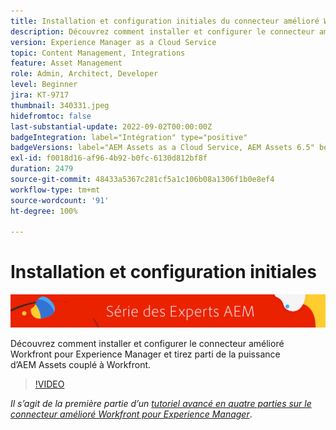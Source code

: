 ```yaml
---
title: Installation et configuration initiales du connecteur amélioré Workfront pour AEM
description: Découvrez comment installer et configurer le connecteur amélioré Workfront pour Experience Manager et tirez parti de la puissance d’AEM Assets couplé à Workfront.
version: Experience Manager as a Cloud Service
topic: Content Management, Integrations
feature: Asset Management
role: Admin, Architect, Developer
level: Beginner
jira: KT-9717
thumbnail: 340331.jpeg
hidefromtoc: false
last-substantial-update: 2022-09-02T00:00:00Z
badgeIntegration: label="Intégration" type="positive"
badgeVersions: label="AEM Assets as a Cloud Service, AEM Assets 6.5" before-title="false"
exl-id: f0018d16-af96-4b92-b0fc-6130d812bf8f
duration: 2479
source-git-commit: 48433a5367c281cf5a1c106b08a1306f1b0e8ef4
workflow-type: tm+mt
source-wordcount: '91'
ht-degree: 100%

---
```


# Installation et configuration initiales

![AEM Experts Series.](./assets/banner.png)

Découvrez comment installer et configurer le connecteur amélioré Workfront pour Experience Manager et tirez parti de la puissance d’AEM Assets couplé à Workfront.

>[!VIDEO](https://video.tv.adobe.com/v/340331?quality=12&learn=on)

_Il s’agit de la première partie d’un [tutoriel avancé en quatre parties sur le connecteur amélioré Workfront pour Experience Manager](./overview.md)_.
